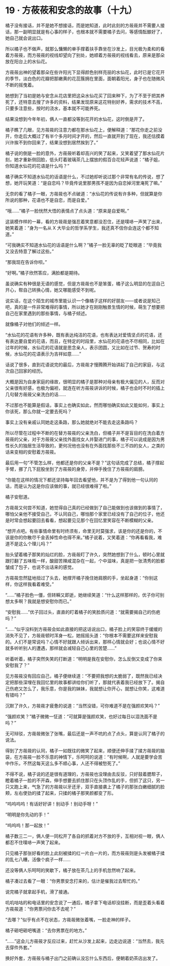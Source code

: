 <link rel="stylesheet" href="../../styles/text.css"/>
<h1>19 · 方莜莜和安念的故事（十九）</h1>

橘子没有接话，并不是她不想接话，而是她知道，此时此刻的方莜莜并不需要人接话，那一副明显就是有心事的样子，也根本就不需要橘子去问，等感情酝酿好了，她自己就会说出口。

所以橘子也不做声，就那么慵懒的单手撑着扶手靠坐在沙发上，目光极为柔和的看着方莜莜，而方莜莜的视线却望向了别处，她顺着方莜莜的视线看去，原来是那朵放在阳台上的水仙花。

方莜莜出神的望着那朵在些许阳光下显得颜色别样亮丽的水仙花，此时已是它花开的季节，淡白色的花瓣把那嫩黄的花蕊簇拥在里面，面朝着阳光，身子也在随微风不断的摇曳着。

她想到了当初是她与安念从花店里把这朵水仙花买了回来种下，为了不至于把其养死了，还特意去搜了许多的资料，结果发现原来这花特别好养，需求的技术不高，只要多注意些，按时的浇水，基本就不可能养死。

结果没想到今年年初，俩人一直都没等到花开的水仙花，这时倒是开了。

橘子瞧了几眼，见方莜莜的注意力都在那水仙花上，便解释道：“那花你走之前没开，你走后大概过了有半个多月时间才开的，然后一直就开到了现在，我还估摸着兴许挨不到你回来了，结果没想到居然挨到了。”

橘子说的倒是一脸的意外，方莜莜听着却高兴的笑了起来，又笑着望了那水仙花片刻，她才重新侧回脸，低头盯着玻璃茶几上摆放的假百合花轻声说道：“橘子姐，你知道水仙花的花语是什么吗？”

橘子确实不知道水仙花的话语是什么，不过她却听说过那个非常有名的传说，想了想，她开玩笑道：“是自恋吗？毕竟传说里那男孩不是因为自恋掉河里淹死了嘛。”

无奈的看了橘子一眼，方莜莜也不点破道：“水仙花的传说有许多种，但就算是你所说的那种，花语也不是自恋，而是自爱。”

“哦……”橘子一脸恍然大悟的表情点了点头道：“原来是自爱啊。”

这装模作样的一幕，看的方莜莜是强忍着笑意都没忍住，还是噗哧一声笑了出来，她笑着道：“身为一名从 X 大毕业的哲学系学生，我还真不信你会连这个都不知道。”

“可我确实不知道水仙花的话语是什么啊？”橘子一脸无辜的眨了眨眼道：“毕竟我又没去特意了解过这些。”

“那我现在告诉你呗。”

“好啊。”橘子欣然答应，满脸都是期待。

虽说确实有种很是无语的感觉，但是方莜莜也不是笨蛋，橘子这么明显的在逗自己开心，帮自己转换心情，她又哪能感受不到呢。

说实话，在这个陌生的城市里能认识一个像橘子这样的好朋友——或者说是知己吧，真的是一件非常难得的事情，所以她才在刚刚触景生情的时候，萌生了想要把自己在家里遇到的那些事情，与橘子倾述。

就像橘子对他们的倾述一样。

“水仙花的花语有许多种，既有表达纯洁的花语，也有表达对爱情坚贞的花语，还有表达要自爱的花语，而且，在特定的时段里，水仙花的花语也不尽相同，比如在过年的时候，水仙花的花语就是思念亲人，表示团圆，又比如在过节、贺寿的时候，水仙花的花语表示为吉祥如意……”

话说了很多，直到花语说完的最后，方莜莜才慢腾腾开始讲起了自己的家庭，与这次自己回家的经历。

大概是因为自身家庭的缘故，很明显的橘子是那种对母亲有极大偏见的人，反而对父亲很有好感，也极为偏袒，就连在听方莜莜讲诉的时候，橘子也会时不时的插上几句替方莜莜父亲洗白的话……

不过那也不能算是假话，事实上也确实如此，然而哪怕确实如此又能如何，事实上你该死，那么你就一定要去死吗？

事实上没有亲戚认同她走这条路，那么她就绝对不能去走这条路吗？

所以尽管在过程中不断的在替方莜莜的父亲洗白，但橘子并不是盲目的在洗白着方莜莜的父亲，对于方莜莜父亲找外面找女人并娶进门的事，橘子可以说成是因为男性长久的独居生活导致的，更何况他也没有在外面找那些不三不四的女人，之类的话来变相的安慰着方莜莜。

最后用一句“不管怎么样，他都还是你的父亲不是？”这句话完成了总结，橘子撑起手臂，挪了几下屁股坐到了方莜莜的身旁，并伸手挽住了方莜莜的肩膀。

“你能在这样的情况下都还坚持每年回去看望他，并不是为了得到他一句认同的话，而是认为这是你应该做的事，就已经很难得了啦。”

橘子安慰道。

方莜莜又何尝不知道，她觉得自己真的已经做到了自己能做到也该做到的事情了，哪怕父亲他不接受自己，不认同自己，哪怕那个家里已经没有了自己的位子，他还是时常会想起要回去看看，想起要见见那个在回忆里笑容在不断模糊的父亲。

“想开点吧。有些事情命里有时终须有，命里无时莫强求，该是你的还是你的，不该是你的你散尽千金丢掉性命也得不来。”橘子说着，又笑着道：“你再看看我，难道不是这么个理儿吗？”

抬头望着橘子那笑的灿烂的脸，方莜莜盯了许久，突然她想到了什么，顿时心里就跟打翻了五味瓶一样，酸甜苦辣咸混杂在一起，个中滋味，真是把一张清秀的脸都皱成了包子，也说不出话来的感觉。

方莜莜忽然猛地扭过了头去，她撑开橘子挽住她肩膀的手，坐起身道：“你别这样，你这样我看着难受。”

“……”橘子脸色一僵，但转瞬又即逝，她继续笑道：“什么这样那样的，优子你可别想太多啊？我就是想安慰你而已。”

“安慰我……”优子回过头，直直的盯着橘子的笑脸质问道：“就需要揭自己的伤疤吗？”

“……”似乎没料到方莜莜会如此直接的把这话说出口，橘子脸上的笑容终于缓缓的消失不见了，方莜莜顿时浑身一松，她摇摇头道：“你根本不需要这样来安慰我的。人们不是常说吗？心情不好就跟人倾诉出来，那样心情就会好；也说心情不好就多听听别人的遭遇，那样就会减轻自己心里的苦楚……”

听着听着，橘子突然失笑的打断道：“明明是我在安慰你，怎么反倒又变成了你来安慰我了？”

见方莜莜没有回应自己，橘子便继续道：“不要把我想的太脆弱了，既然我已经决定把那些深埋在我回忆里的故事都讲给你们听了，那就代表着我已经放下了。揭自己伤疤又怎么了，我乐意，你是我的妹妹，我就想让你开心，就想让你笑，这难道有错吗？”

沉默了许久，方莜莜才疲惫的说道：“当然没错，可你难道不是在强颜欢笑吗？”

“强颜欢笑？”橘子微微一怔道：“可就算是强颜欢笑，也好过每日以泪洗面不是吗？”

无可辩驳，方莜莜微张了张嘴，最后还是一声不吭的点了点头，算是认同了橘子的说法。

得到了方莜莜的认同，橘子一如既往的微笑了起来，顺便还伸手揉了揉方莜莜的脑袋，在方莜莜一脸不乐意的神情下，乐呵呵的说道：“有时候啊，人就是要学会苦中作乐，不然这每天这么多不顺心事，人还不得被愁死了。”

不得不说，橘子说的还是很有道理的，方莜莜也没理由去反驳，只好鼓着腮帮子，瞪着橘子一脸的不开森，伸手想要去抓住那只在头顶作乱的手，但抓了这只，另一只又跑上来，气急了的方莜莜以牙还牙，双手直接袭上了橘子的那张白嫩细腻的脸颊，左右使劲的揉了起来，只揉的橘子那笑颜都变了形。

“呜呜呜呜！有话好好讲！别动手！别动手呀！”

“明明是你先动的手！”

“呜呜呜！那一起放！”

橘子数三二一，俩人便一同松开了各自的抓着对方不放的手，互相对视一眼，俩人都忍不住噗哧一声笑了起来。

只见橘子那张好看的脸上此刻被揉的红一片白一片的，而方莜莜则是头发被橘子揉的乱七八糟，活像个疯子一样……

还没等俩人乐呵呵的笑歇下，橘子放在茶几上的手机忽然响了起来。

橘子凑过去看了一眼：“你男票安念打来的，估计是催我过去帮忙的。”

说完橘子就拿起手机，滑了接通。

叽叽咕咕的和电话里的安念说了一通后，橘子拿下电话却没挂断，而是歪着头看着方莜莜道：“你男票问你去不去呢？”

“去哪？”似乎有点不在状态，方莜莜微张着嘴，一脸走神的样子。

橘子砸吧砸吧嘴道：“去你男票在的地方。”

“……”这会儿方莜莜才反应过来，赶忙从沙发上起来，边走边说道：“当然去，我先去穿件外套。”

换好外套，方莜莜与橘子出门之前确认没忘什么东西后，便朝着奶茶店出发了。
